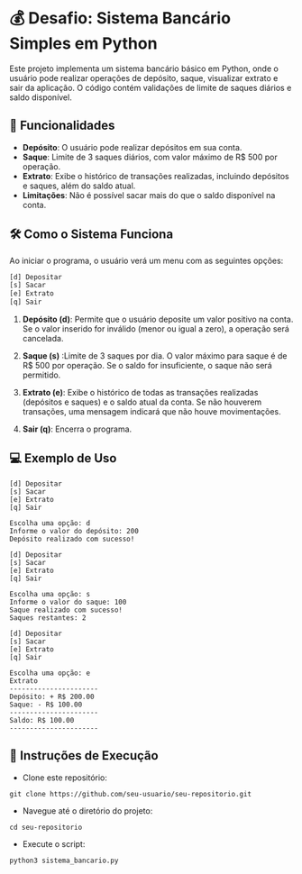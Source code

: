 # 💰 Desafio: Sistema Bancário Simples em Python

Este projeto implementa um sistema bancário básico em Python, onde o usuário pode realizar operações de depósito, saque, visualizar extrato e sair da aplicação. O código contém validações de limite de saques diários e saldo disponível.

## 🚀 Funcionalidades

- **Depósito**: O usuário pode realizar depósitos em sua conta.
- **Saque**: Limite de 3 saques diários, com valor máximo de R$ 500 por operação.
- **Extrato**: Exibe o histórico de transações realizadas, incluindo depósitos e saques, além do saldo atual.
- **Limitações**: Não é possível sacar mais do que o saldo disponível na conta.

## 🛠️ Como o Sistema Funciona

Ao iniciar o programa, o usuário verá um menu com as seguintes opções:

```bash
[d] Depositar
[s] Sacar
[e] Extrato
[q] Sair
```
1. **Depósito (d)**: Permite que o usuário deposite um valor positivo na conta. Se o valor inserido for inválido (menor ou igual a zero), a operação será cancelada.

2. **Saque (s)** :Limite de 3 saques por dia.
O valor máximo para saque é de R$ 500 por operação.
Se o saldo for insuficiente, o saque não será permitido.
3. **Extrato (e)**: Exibe o histórico de todas as transações realizadas (depósitos e saques) e o saldo atual da conta. Se não houverem transações, uma mensagem indicará que não houve movimentações.

4. **Sair (q)**: Encerra o programa.

## 💻 Exemplo de Uso
```
[d] Depositar
[s] Sacar
[e] Extrato
[q] Sair

Escolha uma opção: d
Informe o valor do depósito: 200
Depósito realizado com sucesso!

[d] Depositar
[s] Sacar
[e] Extrato
[q] Sair

Escolha uma opção: s
Informe o valor do saque: 100
Saque realizado com sucesso!
Saques restantes: 2

[d] Depositar
[s] Sacar
[e] Extrato
[q] Sair

Escolha uma opção: e
Extrato
----------------------
Depósito: + R$ 200.00
Saque: - R$ 100.00
----------------------
Saldo: R$ 100.00
----------------------
```

## 📜 Instruções de Execução
- Clone este repositório:
```
git clone https://github.com/seu-usuario/seu-repositorio.git
```
- Navegue até o diretório do projeto:
```
cd seu-repositorio
```
- Execute o script:
```
python3 sistema_bancario.py
```